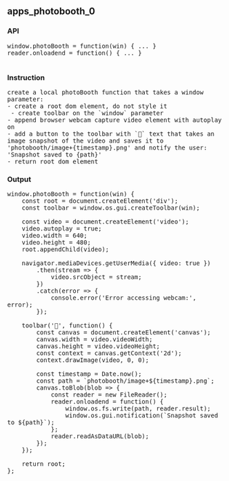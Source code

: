 ## apps_photobooth_0
### API

<pre style='text-wrap: wrap'>
window.photoBooth = function(win) { ... }
reader.onloadend = function() { ... }

</pre>
### Instruction

<pre style='text-wrap: wrap'>
create a local photoBooth function that takes a window parameter:
- create a root dom element, do not style it
 - create toolbar on the `window` parameter
- append browser webcam capture video element with autoplay on
- add a button to the toolbar with `📸` text that takes an image snapshot of the video and saves it to 'photobooth/image+{timestamp}.png' and notify the user: 'Snapshot saved to {path}'
- return root dom element
</pre>
### Output

<pre style='text-wrap: wrap'>
window.photoBooth = function(win) {
    const root = document.createElement('div');
    const toolbar = window.os.gui.createToolbar(win);
    
    const video = document.createElement('video');
    video.autoplay = true;
    video.width = 640;
    video.height = 480;
    root.appendChild(video);
    
    navigator.mediaDevices.getUserMedia({ video: true })
        .then(stream => {
            video.srcObject = stream;
        })
        .catch(error => {
            console.error('Error accessing webcam:', error);
        });

    toolbar('📸', function() {
        const canvas = document.createElement('canvas');
        canvas.width = video.videoWidth;
        canvas.height = video.videoHeight;
        const context = canvas.getContext('2d');
        context.drawImage(video, 0, 0);
        
        const timestamp = Date.now();
        const path = `photobooth/image+${timestamp}.png`;
        canvas.toBlob(blob => {
            const reader = new FileReader();
            reader.onloadend = function() {
                window.os.fs.write(path, reader.result);
                window.os.gui.notification(`Snapshot saved to ${path}`);
            };
            reader.readAsDataURL(blob);
        });
    });

    return root;
};

</pre>
